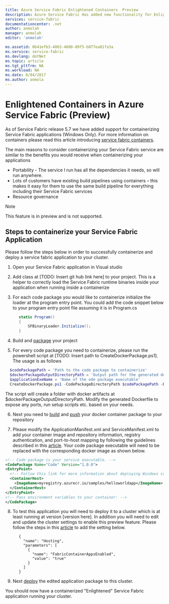 ```yaml
---
title: Azure Service Fabric Enlightened Containers  Preview
description: Azure Service Fabric Has added new functionality for Enlightened Containers which are Service Fabric applications inside Containers. This support is currently in preview.
services: service-fabric
documentationcenter: .net
author: anmolah
manager: anmolah
editor: 'anmolah'

ms.assetid: 0b41efb3-4063-4600-89f5-b077ea81fa3a
ms.service: service-fabric
ms.devlang: dotNet
ms.topic: article
ms.tgt_pltfrm: NA
ms.workload: NA
ms.date: 8/04/2017
ms.author: anmola
---
```

# Enlightened Containers in Azure Service Fabric (Preview)

As of Service Fabric release 5.7 we have added support for containerizing Service Fabric applications (Windows Only). For more information on containers please read this article introducing [service fabric containers](service-fabric-containers-overview).

The main reasons to consider containerizing your Service Fabric service are similar to the benefits you would receive when containerizing your applications
-	Portability - The service I run has all the dependencies it needs, so will run anywhere.
-	Lots of customers have existing build pipelines using containers – this makes it easy for them to use the same build pipeline for everything including their Service Fabric services
-	Resource governance


> [!NOTE]
> This feature is in preview and is not supported.

## Steps to containerize your Service Fabric Application

Please follow the steps below in order to successfully containerize and deploy a service fabric application to your cluster.

1. Open your Service Fabric application in Visual studio

2. Add class at [TODO: Insert git hub link here] to your project. This is a helper to correctly load the Service Fabric runtime binaries inside your application when running inside a containerize

3. For each code package you would like to containerize initialize the loader at the program entry point. You could add the code snippet below to your program entry point file assuming it is in Program.cs

  ```csharp
        static Program()
        {
            SFBinaryLoader.Initialize();
        }
  ```

4. Build and [package](service-fabric-package-apps.md#Package-App) your project

5. For every code package you need to containerize, please run the powershell script at [TODO: Insert path to CreateDockerPackage.ps1]. The usage is as follows
  ```powershell
    $codePackagePath = 'Path to the code package to containerize'
    $dockerPackageOutputDirectoryPath = 'Output path for the generated docker folder'
    $applicationExeName = 'Name of the ode package executable'
    CreateDockerPackage.ps1 -CodePackageDirectoryPath $codePackagePath -DockerPackageOutputDirectoryPath $dockerPackageOutputDirectoryPath -ApplicationExeName $applicationExeName
 ```
  The script will create a folder with docker artifacts at $dockerPackageOutputDirectoryPath. Modify the generated Dockerfile to expose any ports, run setup scripts etc. based on your needs.

6. Next you need to [build](service-fabric-get-started-containers.md#Build-Containers) and [push](service-fabric-get-started-containers.md#Push-Containers) your docker container package to your repository

7. Please modify the ApplicationManifest.xml and ServiceManifest.xml to add your container image and repository information, registry authentication, and port-to-host mapping by following the guidelines described in this [article](service-fabric-get-started-containers.md).
Your code package executable will need to be replaced with the corresponding docker image as shown below.

  ```xml
<!-- Code package is your service executable. -->
<CodePackage Name="Code" Version="1.0.0">
  <EntryPoint>
    <!-- Follow this link for more information about deploying Windows containers to Service Fabric: https://aka.ms/sfguestcontainers -->
    <ContainerHost>
      <ImageName>myregistry.azurecr.io/samples/helloworldapp</ImageName>
    </ContainerHost>
  </EntryPoint>
  <!-- Pass environment variables to your container: -->    
</CodePackage>
  ```

8. To test this application you will need to deploy it to a cluster which is at least running at version [version here]. In addition you will need to edit and update the cluster settings to enable this preview feature. Please follow the steps in this [article](service-fabric-cluster-fabric-settings.md) to add the setting below.
```
      {
        "name": "Hosting",
        "parameters": [
          {
            "name": "FabricContainerAppsEnabled",
            "value": "true"
          }
        ]
      }
```
9. Next [deploy](service-fabric-deploy-remove-applications.md) the edited application package to this cluster.

You should now have a containerized "Enlightened" Service Fabric application running your cluster.
